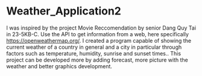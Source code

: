 # Weather_Application2
I was inspired by the project Movie Reccomendation by senior Dang Quy Tai in 23-5KB-C. Use the API to get information from a web, here specifically https://openweathermap.org/. I created a program capable of showing the current weather of a country in general and a city in particular through factors such as temperature, humidity, sunrise and sunset times..
This project can be developed more by adding forecast, more picture with the weather and better graphics development.
